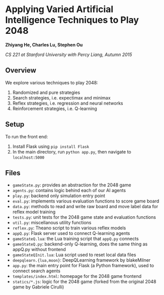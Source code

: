 Applying Varied Artificial Intelligence Techniques to Play 2048
====

**Zhiyang He, Charles Lu, Stephen Ou**

*CS 221 at Stanford University with Percy Liang, Autumn 2015*

Overview
---
We explore various techniques to play 2048: 

1. Randomized and pure strategies
2. Search strategies, i.e. expectimax and minimax
3. Reflex strategies, i.e. regression and neural networks
4. Reinforcement strategies, i.e. Q-learning

Setup
----
To run the front end:

1. Install Flask using `pip install Flask`
2. In the main directory, run `python app.py`, then navigate to `localhost:5000`

Files
-----
* `gameState.py`: provides an abstraction for the 2048 game
* `agents.py`: contains logic behind each of our AI agents
* `play.py`: backend only simulation entry point
* `eval.py`: implements various evaluation functions to score game board
* `data.py`: methods to read and write raw board and move label data for reflex model training
* `tests.py`: unit tests for the 2048 game state and evaluation functions
* `util.py`: miscellanous utility functions
* `reflex.py`: Theano script to train various reflex models
* `appQ.py`: Flask server used to connect Q-learning agents
* `gameStateQ.lua`: the Lua training script that `appQ.py` connects
* `gameStateQ.py`: backend-only Q-learning, does the same thing as appQ.py without frontend
* `gameStateQInit.lua`: Lua script used to reset local data files
* `deepqlearn.{lua,moon}`: DeepQLearning framework by blakeMilner
* `app.py`: the main entry point for Flask (a Python framework), used to connect search agents
* `templates/index.html`: homepage for the 2048 game frontend
* `statics/*.js`: logic for the 2048 game (forked from the original 2048 game by Gabriele Cirulli)


